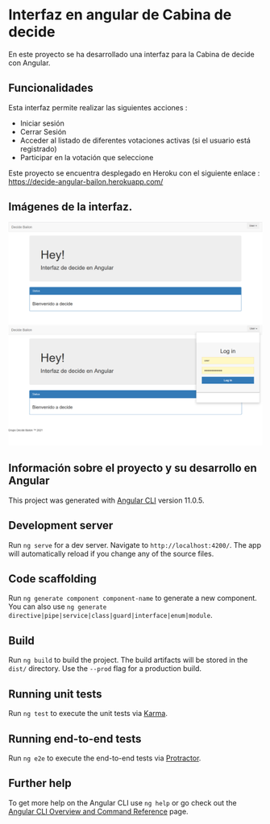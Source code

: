 # Interfaz en angular de Cabina de decide

En este proyecto se ha desarrollado una interfaz para la Cabina de decide con Angular.

## Funcionalidades

Esta interfaz permite realizar las siguientes acciones :
- Iniciar sesión
- Cerrar Sesión
- Acceder al listado de diferentes votaciones activas (si el usuario está registrado)
- Participar en la votación que seleccione

Este proyecto se encuentra desplegado en Heroku con el siguiente enlace :
https://decide-angular-bailon.herokuapp.com/

## Imágenes de la interfaz.

![Imagen 1](Images/angular1.PNG "Inicio")
![Imagen 2](Images/angular2.PNG "Inicio de sesión")



## Información sobre el proyecto y su desarrollo en Angular

This project was generated with [Angular CLI](https://github.com/angular/angular-cli) version 11.0.5.

## Development server

Run `ng serve` for a dev server. Navigate to `http://localhost:4200/`. The app will automatically reload if you change any of the source files.

## Code scaffolding

Run `ng generate component component-name` to generate a new component. You can also use `ng generate directive|pipe|service|class|guard|interface|enum|module`.

## Build

Run `ng build` to build the project. The build artifacts will be stored in the `dist/` directory. Use the `--prod` flag for a production build.

## Running unit tests

Run `ng test` to execute the unit tests via [Karma](https://karma-runner.github.io).

## Running end-to-end tests

Run `ng e2e` to execute the end-to-end tests via [Protractor](http://www.protractortest.org/).

## Further help

To get more help on the Angular CLI use `ng help` or go check out the [Angular CLI Overview and Command Reference](https://angular.io/cli) page.
